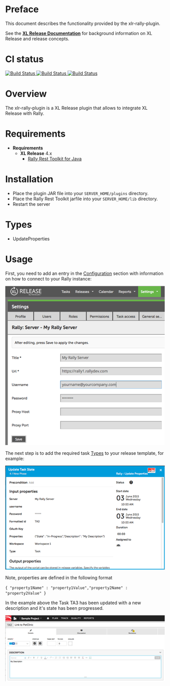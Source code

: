# Preface #

This document describes the functionality provided by the xlr-rally-plugin.

See the **[XL Release Documentation](https://docs.xebialabs.com/xl-release/index.html)** for background information on XL Release and release concepts.


# CI status #

[![Build Status][xlr-rally-travis-image] ][xlr-rally-travis-url]
[![Build Status][xlr-rally-codacy-image] ][xlr-rally-codacy-url]
[![Build Status][xlr-rally-code-climate-image] ][xlr-rally-code-climate-url]


[xlr-rally-travis-image]: https://travis-ci.org/xebialabs-community/xlr-rally-plugin.svg?branch=master
[xlr-rally-travis-url]: https://travis-ci.org/xebialabs-community/xlr-rally-plugin
[xlr-rally-codacy-image]: https://api.codacy.com/project/badge/Grade/b74aca3c5da7483193ceef88bc93ec44
[xlr-rally-codacy-url]: https://www.codacy.com/app/rvanstone/xlr-rally-plugin
[xlr-rally-code-climate-image]: https://codeclimate.com/github/xebialabs-community/xlr-rally-plugin/badges/gpa.svg
[xlr-rally-code-climate-url]: https://codeclimate.com/github/xebialabs-community/xlr-rally-plugin



# Overview #

The xlr-rally-plugin is a XL Release plugin that allows to integrate XL Release with Rally.

# Requirements #

* **Requirements**
	* **XL Release** 4.x
        * [Rally Rest Toolkit for Java](https://github.com/RallyTools/RallyRestToolkitForJava)

# Installation #

* Place the plugin JAR file into your `SERVER_HOME/plugins` directory.
* Place the Rally Rest Toolkit jarfile into your `SERVER_HOME/lib` directory.
* Restart the server  

# Types #

+ UpdateProperties

# Usage #

First, you need to add an entry in the [Configuration](https://docs.xebialabs.com/xl-release/how-to/create-custom-configuration-types-in-xl-release.html#configuration-page) section with information on how to connect to your Rally instance:

![Configuration](images/rallyCI.png)

The next step is to add the required task [Types](#Types) to your release template, for example:

![Configuration](images/updateStatusTask.png)

Note, properties are defined in the following format

`{ "property1Name" : "property1Value","property2Name" : "property2Value" }`

In the example above the Task TA3 has been updated with a new description and it's state has been progressed.

![Execution](images/rallyResult.png)
